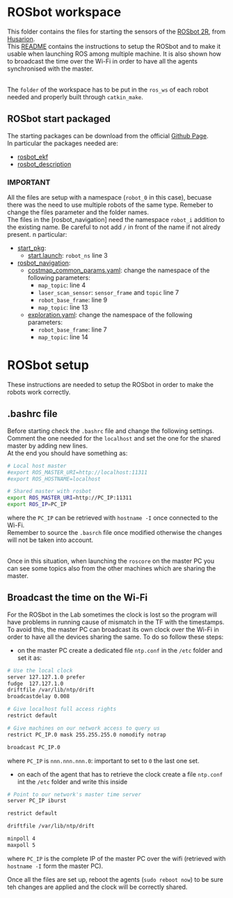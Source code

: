 # ROSbot workspace
This folder contains the files for starting the sensors of the [ROSbot 2R](https://husarion.com/manuals/rosbot/), from [Husarion](https://husarion.com/). <br>
This [README](/README.md) contains the instructions to setup the ROSbot and to make it usable when launching ROS among multiple machine. It is also shown how to broadcast the time over the Wi-Fi in order to have all the agents synchronised with the master. <br><br>

The `folder` of the workspace has to be put in the `ros_ws` of each robot needed and properly built through `catkin_make`.

## ROSbot start packaged
The starting packages can be download from the official [Github Page](https://github.com/husarion/). <br>
In particular the packages needed are:
* [rosbot_ekf](https://github.com/husarion/rosbot_ekf)
* [rosbot_description](https://github.com/husarion/rosbot_description)

### IMPORTANT
All the files are setup with a namespace (`robot_0` in this case), becuase there was the need to use multiple robots of the same type. Remeber to change the files parameter and the folder names. <br>
The files in the [rosbot_navigation] need the namespace `robot_i` addition to the existing name. Be careful to not add `/` in front of the name if not alredy present.
n particular:
* [start_pkg](/start_pkg/):
    * [start.launch](/start_pkg/launch/start.launch): `robot_ns` line 3
* [rosbot_navigation](https://github.com/husarion/rosbot_description/tree/master/src/rosbot_navigation):
    * [costmap_common_params.yaml](https://github.com/husarion/rosbot_description/blob/master/src/rosbot_navigation/config/costmap_common_params.yaml): change the namespace of the following parameters:
        * `map_topic`: line 4
        * `laser_scan_sensor`: `sensor_frame` and `topic` line 7
        * `robot_base_frame`: line 9
        * `map_topic`: line 13
    * [exploration.yaml](https://github.com/husarion/rosbot_description/blob/master/src/rosbot_navigation/config/exploration.yaml): change the namespace of the following parameters:
        * `robot_base_frame`: line 7
        * `map_topic`: line 14

# ROSbot setup
These instructions are needed to setup the ROSbot in order to make the robots work correctly.

## .bashrc file
Before starting check the `.bashrc` file and change the following settings. <br>
Comment the one needed for the `localhost` and set the one for the shared master by adding new lines. <br>
At the end you should have something as:
```bash
# Local host master
#export ROS_MASTER_URI=http://localhost:11311
#export ROS_HOSTNAME=localhost

# Shared master with rosbot
export ROS_MASTER_URI=http://PC_IP:11311
export ROS_IP=PC_IP
```
where the `PC_IP` can be retrieved with `hostname -I` once connected to the Wi-Fi. <br>
Remember to source the `.basrch` file once modified otherwise the changes will not be taken into account.<br><br>

Once in this situation, when launching the `roscore` on the master PC you can see some topics also from the other machines which are sharing the master.

## Broadcast the time on the Wi-Fi
For the ROSbot in the Lab sometimes the clock is lost so the program will have problems in running cause of mismatch in the TF with the timestamps. <br>
To avoid this, the master PC can broadcast its own clock over the Wi-Fi in order to have all the devices sharing the same. To do so follow these steps:
* on the master PC create a dedicated file `ntp.conf` in the `/etc` folder and set it as:
```bash
# Use the local clock
server 127.127.1.0 prefer
fudge  127.127.1.0
driftfile /var/lib/ntp/drift
broadcastdelay 0.008

# Give localhost full access rights
restrict default

# Give machines on our network access to query us
restrict PC_IP.0 mask 255.255.255.0 nomodify notrap

broadcast PC_IP.0
```
where `PC_IP` is `nnn.nnn.nnn.0`: important to set to `0` the last one set.

* on each of the agent that has to retrieve the clock create a file `ntp.conf` int the `/etc` folder and write this inside
```bash
# Point to our network's master time server
server PC_IP iburst

restrict default

driftfile /var/lib/ntp/drift

minpoll 4
maxpoll 5
```
where `PC_IP` is the complete IP of the master PC over the wifi (retrieved with `hostname -I` form the master PC).

Once all the files are set up, reboot the agents (`sudo reboot now`) to be sure teh changes are applied and the clock will be correctly shared.